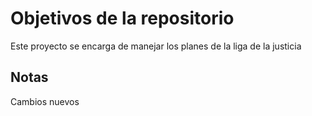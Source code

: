 # Objetivos de la repositorio

Este proyecto se encarga de manejar los planes de la liga de la justicia


## Notas
Cambios nuevos
